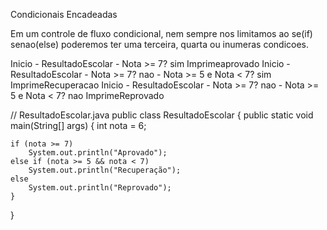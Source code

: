 
Condicionais Encadeadas

Em um controle de fluxo condicional, nem sempre nos limitamos ao 
se(if) senao(else) poderemos ter uma terceira, quarta ou inumeras condicoes.


Inicio - ResultadoEscolar - Nota >= 7? sim Imprimeaprovado
Inicio - ResultadoEscolar - Nota >= 7? nao - Nota >= 5 e Nota < 7? sim ImprimeRecuperacao
Inicio - ResultadoEscolar - Nota >= 7? nao - Nota >= 5 e Nota < 7? nao ImprimeReprovado

// ResultadoEscolar.java
public class ResultadoEscolar {
    public static void main(String[] args) {
        int nota = 6;

	if (nota >= 7)
		System.out.println("Aprovado");
	else if (nota >= 5 && nota < 7)
		System.out.println("Recuperação");
	else
		System.out.println("Reprovado");
    }
}

